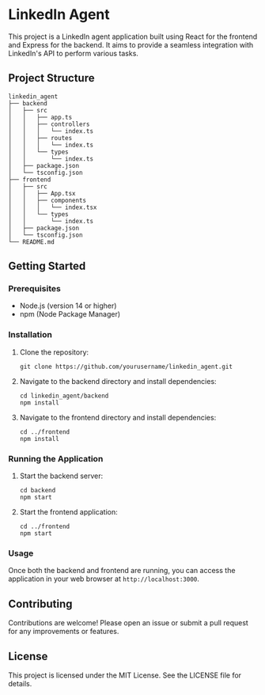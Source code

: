# LinkedIn Agent

This project is a LinkedIn agent application built using React for the frontend and Express for the backend. It aims to provide a seamless integration with LinkedIn's API to perform various tasks.

## Project Structure

```
linkedin_agent
├── backend
│   ├── src
│   │   ├── app.ts
│   │   ├── controllers
│   │   │   └── index.ts
│   │   ├── routes
│   │   │   └── index.ts
│   │   └── types
│   │       └── index.ts
│   ├── package.json
│   └── tsconfig.json
├── frontend
│   ├── src
│   │   ├── App.tsx
│   │   ├── components
│   │   │   └── index.tsx
│   │   └── types
│   │       └── index.ts
│   ├── package.json
│   └── tsconfig.json
└── README.md
```

## Getting Started

### Prerequisites

- Node.js (version 14 or higher)
- npm (Node Package Manager)

### Installation

1. Clone the repository:
   ```
   git clone https://github.com/yourusername/linkedin_agent.git
   ```

2. Navigate to the backend directory and install dependencies:
   ```
   cd linkedin_agent/backend
   npm install
   ```

3. Navigate to the frontend directory and install dependencies:
   ```
   cd ../frontend
   npm install
   ```

### Running the Application

1. Start the backend server:
   ```
   cd backend
   npm start
   ```

2. Start the frontend application:
   ```
   cd ../frontend
   npm start
   ```

### Usage

Once both the backend and frontend are running, you can access the application in your web browser at `http://localhost:3000`.

## Contributing

Contributions are welcome! Please open an issue or submit a pull request for any improvements or features.

## License

This project is licensed under the MIT License. See the LICENSE file for details.